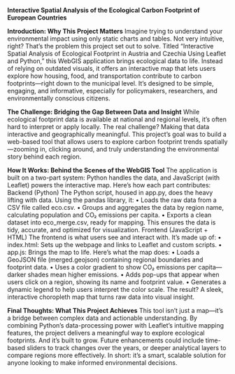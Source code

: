 **Interactive Spatial Analysis of the Ecological Carbon Footprint of European Countries**

**Introduction: Why This Project Matters**
Imagine trying to understand your environmental impact using only static charts and tables. Not very intuitive, right? That’s the problem this project set out to solve.
Titled “Interactive Spatial Analysis of Ecological Footprint in Austria and Czechia Using Leaflet and Python,” this WebGIS application brings ecological data to life. Instead of relying on outdated visuals, it offers an interactive map that lets users explore how housing, food, and transportation contribute to carbon footprints—right down to the municipal level. It’s designed to be simple, engaging, and informative, especially for policymakers, researchers, and environmentally conscious citizens.

**The Challenge: Bridging the Gap Between Data and Insight**
While ecological footprint data is available at national and regional levels, it’s often hard to interpret or apply locally. The real challenge? Making that data interactive and geographically meaningful.
This project’s goal was to build a web-based tool that allows users to explore carbon footprint trends spatially—zooming in, clicking around, and truly understanding the environmental story behind each region.

**How It Works: Behind the Scenes of the WebGIS Tool**
The application is built on a two-part system: Python handles the data, and JavaScript (with Leaflet) powers the interactive map. Here’s how each part contributes:
Backend (Python)
The Python script, housed in app.py, does the heavy lifting with data. Using the pandas library, it:
•	Loads the raw data from a CSV file called eco.csv.
•	Groups and aggregates the data by region name, calculating population and CO₂ emissions per capita.
•	Exports a clean dataset into eco_merge.csv, ready for mapping.
This ensures the data is tidy, accurate, and optimized for visualization.
 Frontend (JavaScript + HTML)
The frontend is what users see and interact with. It’s made up of:
•	index.html: Sets up the webpage and links to Leaflet and custom scripts.
•	app.js: Brings the map to life.
Here’s what the map does:
•	Loads a GeoJSON file (merged.geojson) containing regional boundaries and footprint data.
•	Uses a color gradient to show CO₂ emissions per capita—darker shades mean higher emissions.
•	Adds pop-ups that appear when users click on a region, showing its name and footprint value.
•	Generates a dynamic legend to help users interpret the color scale.
The result? A sleek, interactive choropleth map that turns raw data into visual insight.

**Final Thoughts: What This Project Achieves**
This tool isn’t just a map—it’s a bridge between complex data and actionable understanding. By combining Python’s data-processing power with Leaflet’s intuitive mapping features, the project delivers a meaningful way to explore ecological footprints.
And it’s built to grow. Future enhancements could include time-based sliders to track changes over the years, or deeper analytical layers to compare regions more effectively.
In short: it’s a smart, scalable solution for anyone looking to make informed environmental decisions.


